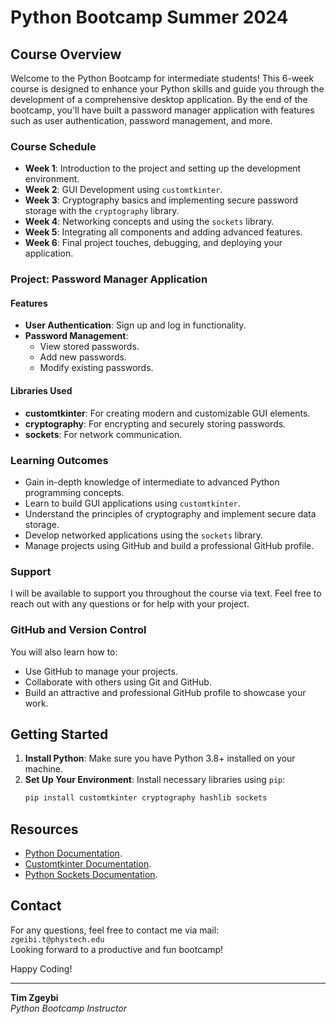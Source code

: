 # Python Bootcamp Summer 2024

## Course Overview
Welcome to the Python Bootcamp for intermediate students! This 6-week course is designed to enhance your Python skills and guide you through the development of a comprehensive desktop application. By the end of the bootcamp, you'll have built a password manager application with features such as user authentication, password management, and more.

### Course Schedule
- **Week 1**: Introduction to the project and setting up the development environment.
- **Week 2**: GUI Development using `customtkinter`.
- **Week 3**: Cryptography basics and implementing secure password storage with the `cryptography` library.
- **Week 4**: Networking concepts and using the `sockets` library.
- **Week 5**: Integrating all components and adding advanced features.
- **Week 6**: Final project touches, debugging, and deploying your application.

### Project: Password Manager Application
#### Features
- **User Authentication**: Sign up and log in functionality.
- **Password Management**: 
  - View stored passwords.
  - Add new passwords.
  - Modify existing passwords.

#### Libraries Used
- **customtkinter**: For creating modern and customizable GUI elements.
- **cryptography**: For encrypting and securely storing passwords.
- **sockets**: For network communication.

### Learning Outcomes
- Gain in-depth knowledge of intermediate to advanced Python programming concepts.
- Learn to build GUI applications using `customtkinter`.
- Understand the principles of cryptography and implement secure data storage.
- Develop networked applications using the `sockets` library.
- Manage projects using GitHub and build a professional GitHub profile.

### Support
I will be available to support you throughout the course via text. Feel free to reach out with any questions or for help with your project.

### GitHub and Version Control
You will also learn how to:
- Use GitHub to manage your projects.
- Collaborate with others using Git and GitHub.
- Build an attractive and professional GitHub profile to showcase your work.

## Getting Started
1. **Install Python**: Make sure you have Python 3.8+ installed on your machine.
2. **Set Up Your Environment**: Install necessary libraries using `pip`:
   ```bash
   pip install customtkinter cryptography hashlib sockets
   ```
## Resources
* [Python Documentation](https://docs.python.org/3/).
* [Customtkinter Documentation](https://github.com/TomSchimansky/CustomTkinter).
* [Python Sockets Documentation](https://docs.python.org/3/library/socket.html).

## Contact
For any questions, feel free to contact me via mail: \
`zgeibi.t@phystech.edu`
\
Looking forward to a productive and fun bootcamp!

Happy Coding!

---
**Tim Zgeybi** \
_Python Bootcamp Instructor_
